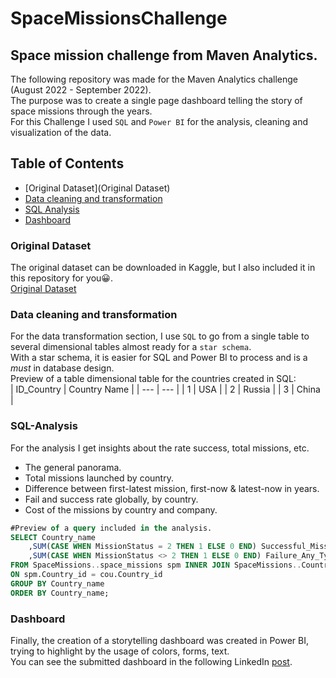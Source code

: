 # SpaceMissionsChallenge
## Space mission challenge from Maven Analytics.
The following repository was made for the Maven Analytics challenge (August 2022 - September 2022).  
The purpose was to create a single page dashboard telling the story of space missions through the years.  
For this Challenge I used `SQL` and `Power BI` for the analysis, cleaning and visualization of the data.

## Table of Contents
- [Original Dataset](Original Dataset)
- [Data cleaning and transformation](#how-to-create-your-profile)
- [SQL Analysis](#SQL-Analysis)
- [Dashboard](#Dashboard)

### Original Dataset  
The original dataset can be downloaded in Kaggle, but I also included it in this repository for you😀.  
[Original Dataset](https://www.kaggle.com/datasets/agirlcoding/all-space-missions-from-1957)

### Data cleaning and transformation  
For the data transformation section, I use `SQL` to go from a single table to several dimensional tables almost ready for a `star schema`.  
With a star schema, it is easier for SQL and Power BI to process and is a *must* in database design.  
Preview of a table dimensional table for the countries created in SQL:  
| ID_Country | Country Name |
| --- | --- |
| 1 | USA |
| 2 | Russia |
| 3 | China |

### SQL-Analysis  
For the analysis I get insights about the rate success, total missions, etc. 
- The general panorama.  
- Total missions launched by country.  
- Difference between first-latest mission, first-now & latest-now in years.  
- Fail and success rate globally, by country.
- Cost of the missions by country and company.

```sql
#Preview of a query included in the analysis.
SELECT Country_name
	,SUM(CASE WHEN MissionStatus = 2 THEN 1 ELSE 0 END) Successful_Missions
	,SUM(CASE WHEN MissionStatus <> 2 THEN 1 ELSE 0 END) Failure_Any_Type_Missions
FROM SpaceMissions..space_missions spm INNER JOIN SpaceMissions..Countries cou
ON spm.Country_id = cou.Country_id
GROUP BY Country_name
ORDER BY Country_name;
```
### Dashboard
Finally, the creation of a storytelling dashboard was created in Power BI, trying to highlight by the usage of colors, forms, text.  
You can see the submitted dashboard in the following LinkedIn [post](https://www.linkedin.com/posts/isra-gca_mavenspacechallenge-data-analytics-activity-6966099340893319168-UALN?utm_source=linkedin_share&utm_medium=member_desktop_web). 
